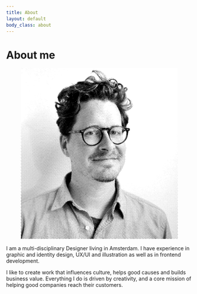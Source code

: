 ```yaml
---
title: About
layout: default
body_class: about
---
```




		
<h1 class="head">About me</h1>		
<div class="cols-33-66">
	<figure><img src="/img/simon.png"></figure>
	<div>		
		<p>I am a multi-disciplinary Designer living in Amsterdam. I have experience in graphic and identity design, UX/UI and illustration as well as in frontend development.</p>
		<p>I like to create work that influences culture, helps good causes and builds business value. Everything I do is driven by creativity, and a core mission of helping good companies reach their customers.</p>
	</div>
	
</div>